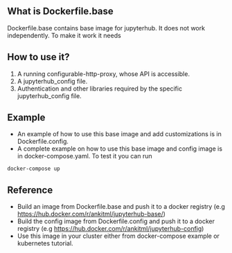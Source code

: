 ## What is Dockerfile.base
Dockerfile.base contains base image for jupyterhub. It does not work independently. To make it work it needs

## How to use it?

1. A running configurable-http-proxy, whose API is accessible. 
2. A jupyterhub_config file.
3. Authentication and other libraries required by the specific jupyterhub_config file.

## Example
* An example of how to use this base image and add customizations is in Dockerfile.config.
* A complete example on how to use this base image and config image is in docker-compose.yaml. To test it you can run 
```
docker-compose up
```

## Reference
* Build an image from Dockerfile.base and push it to a docker registry (e.g https://hub.docker.com/r/ankitml/jupyterhub-base/)
* Build the config image from Dockerfile.config and push it to a docker registry (e.g https://hub.docker.com/r/ankitml/jupyterhub-config)
* Use this image in your cluster either from docker-compose example or kubernetes tutorial.


